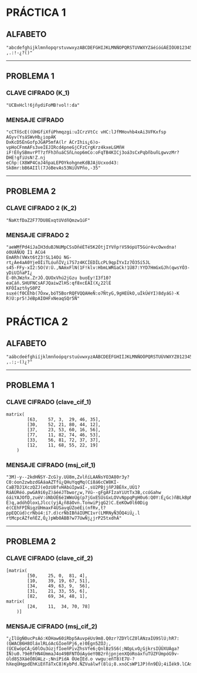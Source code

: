 # PRÁCTICA 1
## ALFABETO

    "abcdefghijklmnñopqrstuvwxyzABCDEFGHIJKLMNÑOPQRSTUVWXYZáéíóúÁÉÍÓÚ0123456789 ,.:!-¿?()"

---------------------------------------------------------------

## PROBLEMA 1

### CLAVE CIFRADO (K_1)

    "UCBxHcl!6jñydiFoMB!vol!:da"

### MENSAJE CIFRADO 

    "cCTñScE((ÚHGfiXfúPhmqzgi:uÍCrzVtCc vHC:lJfMHovhb4xAi3VFKxfsp AGyv(YsáSWvHb¿iopÁK
    DxKcD5ÉnGofpJGÁP5mfA(lr ÁCrIhis¿6)o-vpHoCFnmAFs3veÍEJIRcd4pneGjCFzCrgKrz4kxeLGMñH
    iF!ÉñySBmvrPT?zfFh3ñuáCSñLnop6mCo:oFqTB4KICj3oá3sCxPqbñbuñLgwvzMr?DHE!gfiUsN!Z.nj
    eCñp:(X8WP4CoJ4ñpaLEPOYkohgneKdBJAjUcxod43: Sk8mr:bB6AIIl(7JóBevAs53NiÚVPño,-35"

---------------------------------------------------------------

## PROBLEMA 2

### CLAVE CIFRADO 2 (K_2)

    "ÑaKtfDaZ2F77DU8ExqtUVdñQmzw1úF"

### MENSAJE CIFRADO 2

    "aeWMfPd4íJaÍH3duBJNUMpCSsDñéÉTé5K2ÓtjIYVñp!VS9ópUT5Gúr4vcOwxdna!ó0UÁÑÚQ Í1 ACú4
    EmARh(VWxt6t23!SL14Oú NG-rt¿Áe4aA0YjeÓÍiTLóuñÍV¿i7S7z4KCÍEDÍLcPL9qpÍYxIz7Ó35í5JL
    s45-FFy-xÍ2:5O(V:Ú.,NAmxFlN(1F!klv:HbmLWRGaCk!1Ú87:YYD7HmGxGJh(qwsYÓ3-yDiUIñaPI¿
    E-0hJWzñx.ZrJÓ.QUOxVhú2jGzu buoEy!I3f10?eaCáñ.SHUFNCsAFJQaiwZlHS:qf8xcÉÁI(X¿22lÉ
    KFÓÍaztñyS0PZ suxé(f0CÉhb(7Óxw,bóT5BorRQFVQQAHeÑ:o7ÑtyG,9gHEÚkO,uÍkÚéYI)8dyáG)-K
    R)Ú:pr5!JéBpAIOHFxNeaqSQr5Ñ"

# PRÁCTICA 2
## ALFABETO

    "aábcdeéfghiíjklmnñoópqrstuúvwxyzAÁBCDEÉFGHIÍJKLMNÑOÓPQRSTUÚVWXYZ0123456789 ,.:;-()¿?"

---------------------------------------------------------------

## PROBLEMA 1

### CLAVE CIFRADO (clave_cif_1)

    matrix(
            [63,    57, 3,  29, 46, 35],
            [30,    52, 21, 80, 44, 12],
            [37,    23, 53, 60, 16, 56],
            [77,    11, 82, 74, 46, 53],
            [33,    56, 81, 72, 37, 37],
            [12,    11, 68, 55, 22, 19]
        )


### MENSAJE CIFRADO (msj_cif_1)

    "3M)-y--2kdHÑSY-ZcG)y.UÚ8m,ZvlñíLAAÑsYO3A80r3y?C0:óon2zwbzdGÁáaAZTfú¿QHuYqqMq(Cí8á6cCW8KÍ-CaB7DJ1XczQZJ(eOzU8fvHAbúIpwáI-,sU2PBjjñPJBÉñx,UÚ1?RáÁÚRéó.pwGA9í6yZ)áééJTbwor¿w,?Vú--gFgÁFÍzaYiUtTx3B,ccóGahw óáiYAJOfD,zuéV:óNbÚÉ6é1WWoÚg(p7jGxESÚsGxLOVvNppqPgH0u6:Q0Y:É¿Gc)ñBLkBpMskWúÓÁa¿dU,NTÍú8ñhRbYósÚí:hAmBmiEgxg0VcIélÁ É)q,adóhÓloxLJlcc(yjÁ¿ñ8áOvn.TonwiPjgG2)C.EeKOw0l60Dig é(CEhFPÍÑiqzÚHmaxF4USavqÚZoéÉi(nfRv,t?ppEQCúd)crÑbú4:í?.d)crÑbIBñáIÚMC1vr(LMRNyÑ3ÓQ4iÚ¿.l  rtMcpcÁZfeñÉZ,Ó¿)pWb0ÁBB?w77UwÑj¿jrP25txdhÁ"

---------------------------------------------------------------

## PROBLEMA 2

### CLAVE CIFRADO  (clave_cif_2)

    [matrix(
            [50,    25, 0,  81, 4],
            [10,    39, 19, 67, 51],
            [34,    49, 63, 9,  56],
            [31,    21, 33, 55, 6],
            [82,    69, 34, 48, 1],
    matrix(
            [24,    11,  34, 70, 78]
        )]

### MENSAJE CIFRADO (msj_cif_2)

    "¿ÍlÚgÑ0ucPsÁó:KÓHaw60íRbp5AuvpéUs9m8.Q0zr?ZDYlCZ0lÁNzaÍÚ9SlÚ;hR7:(GWACB6H8OláxlRLóAcGÍoeñPj6,e)0Égn5ZÓJ;,(ÚCEwópCÁ;G0lOu3úzjfÍoeñPivZhsVfe6;QnlBz5S6(;NOpLvO¿GjkrsIÚÚXUÁga?ÍÑ)u0.?9éRfHN4ÚmmaJ4o49BFNTÓóAyóeY0B2rñjpnjenXQóRoáxfuTÚZFÚmpóG9v-úld8S3XáéÓ8ÚALz-;NníPídA ÓUeÍEd.o vwgu:eñT8)E7U-?hXeqÚHgpdÉhKiEñTáTxC8)KybPd.ÑZVuálwf(8lú;8.xnóCsWP1JP)ñn9ÉÚ;4iÍék9.lCAsÉOB"
